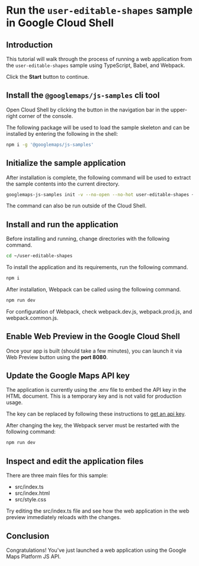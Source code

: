 # Run the `user-editable-shapes` sample in Google Cloud Shell

<walkthrough-tutorial-duration duration="10"/>

## Introduction

This tutorial will walk through the process of running a web application from
the `user-editable-shapes` sample using TypeScript, Babel, and Webpack.

Click the **Start** button to continue.

## Install the `@googlemaps/js-samples` cli tool

Open Cloud Shell by clicking the
<walkthrough-cloud-shell-icon></walkthrough-cloud-shell-icon> button in the
navigation bar in the upper-right corner of the console.

The following package will be used to load the sample skeleton and can be
installed by entering the following in the shell:

```bash
npm i -g '@googlemaps/js-samples'
```

## Initialize the sample application

After installation is complete, the following command will be used to extract
the sample contents into the current directory.

```bash
googlemaps-js-samples init -v --no-open --no-hot user-editable-shapes ~/user-editable-shapes
```

The command can also be run outside of the Cloud Shell.

## Install and run the application

Before installing and running, change directories with the following command.

```bash
cd ~/user-editable-shapes
```

To install the application and its requirements, run the following command.

```bash
npm i
```

After installation, Webpack can be called using the following command.

```bash
npm run dev
```

For configuration of Webpack, check
<walkthrough-editor-open-file filePath="user-editable-shapes/webpack.dev.js">webpack.dev.js</walkthrough-editor-open-file>,
<walkthrough-editor-open-file filePath="user-editable-shapes/webpack.prod.js">webpack.prod.js</walkthrough-editor-open-file>,
and
<walkthrough-editor-open-file filePath="user-editable-shapes/webpack.common.js">webpack.common.js</walkthrough-editor-open-file>.

## Enable Web Preview in the Google Cloud Shell

Once your app is built (should take a few minutes), you can launch it via
<walkthrough-spotlight-pointer target="cloudshell" spotlightId="devshell-web-preview-button">Web
Preview button</walkthrough-spotlight-pointer> using the **port 8080**.

## Update the Google Maps API key

The application is currently using the
<walkthrough-editor-open-file filePath="user-editable-shapes/.env">.env</walkthrough-editor-open-file>
file to embed the API key in the HTML document. This is a temporary key and is
not valid for production usage.

The key can be replaced by following these instructions to
[get an api key](https://developers.google.com/maps/documentation/javascript/get-api-key).

After changing the key, the Webpack server must be restarted with the following
command:

```bash
npm run dev
```

## Inspect and edit the application files

There are three main files for this sample:

*   <walkthrough-editor-open-file filePath="user-editable-shapes/src/index.ts">src/index.ts</walkthrough-editor-open-file>
*   <walkthrough-editor-open-file filePath="user-editable-shapes/src/index.html">src/index.html</walkthrough-editor-open-file>
*   <walkthrough-editor-open-file filePath="user-editable-shapes/src/style.css">src/style.css</walkthrough-editor-open-file>

Try editing the <walkthrough-editor-open-file filePath="user-editable-shapes/src/index.ts">src/index.ts</walkthrough-editor-open-file> file and see how the web application in the web preview immediately reloads with the changes.

## Conclusion

<walkthrough-conclusion-trophy></walkthrough-conclusion-trophy>

Congratulations! You've just launched a web application using the Google Maps
Platform JS API.
